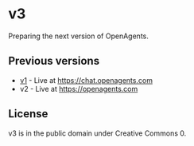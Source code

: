 # v3

Preparing the next version of OpenAgents.

## Previous versions

- [v1](https://github.com/OpenAgentsInc/openagents) - Live at https://chat.openagents.com
- v2 - Live at https://openagents.com

## License

v3 is in the public domain under Creative Commons 0.
